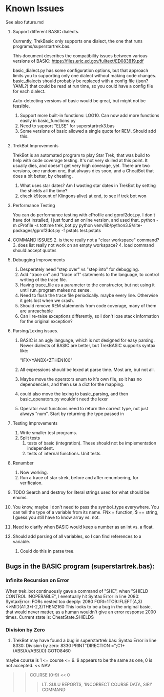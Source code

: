 # Known Issues
See also future.md

1. Support different BASIC dialects. 
   
   Currently, TrekBasic only supports one dialect, the one that runs 
   programs/superstartrek.bas. 
   
   This document describes the compatibility issues between various versions of BASIC: 
    https://files.eric.ed.gov/fulltext/ED083819.pdf
   
   basic_dialect.py has some configuration options,
   but that approach limits you to supporting only one dialect without
   making code changes. basic_dialects should probably be replaced with 
   a config file (json? YAML?) that could be read at run time, so you could 
   have a config file for each dialect.
   
   Auto-detecting versions of basic would be great, but might not be feasible.
   1. Support more built-in functions: LOG10. Can now add more functions easily in basic_functions.py 
   1. Need to support "ELSE" for superstartrek3.bas
   1. Some versions of basic allowed a single quote for REM. Should add this.

1. TrekBot Improvements
   
   TrekBot is an automated program to play Star Trek, that was build to help with code coverage testing. It's not very
   skilled at this point. It usually dies, and doesn't get very high coverage, yet.
   There are two versions, one random one, that always dies soon, and a CheatBot that does a bit better,
   by cheating.
   1. What uses star dates? Am I wasting star dates in TrekBot by setting the shields all 
   the time?
   1. check k9(count of Klingons alive)  at end, to see if trek bot won

1. Performance Testing
   
   You can do performance testing with cProfile and gprof2dot.py. 
   I don't have dot installed, I just found an online version, and used that. 
    python -m cProfile  -s tottime trek_bot.py 
    python venv/lib/python3.9/site-packages/gprof2dot.py -f pstats test.pstats

1. COMMAND ISSUES
   2. is there really not a "clear workspace" command?
   3. does list really not work on an empty workspace?
   4. load command should accept quotes
1. Debugging Improvements
    1. Desperately need "step over" vs "step into" for debugging.
    1. Add "trace on" and "trace off" statements to the language, to control writing of the trace file.
    1. Having trace_file as a parameter to the constructor, but not using it until run_program makes no sense.
    1. Need to flush the trace file periodically. maybe every line. Otherwise it gets lost when we crash.
    1. Should remove REM statements from code coverage, many of them are unreachable
    1. Can I re-raise exceptions differently, so I don't lose
stack information for the original exception?
1. Parsing/Lexing issues.
   1. BASIC is an ugly language, which is not designed for easy parsing.
      Newer dialects of BASIC are better, but TrekBASIC supports syntax like:

       "IFX>YANDX<ZTHEN100"

    1. All expressions should be lexed at parse time. Most are, but not all.
    1. Maybe move the operators enum to it's own file, so  it has no dependencies, and then use a dict
for the mapping.
    1. could also move the lexing to basic_parsing, and then basic_openators.py wouldn't need the lexer
    1. Operator eval functions need to return the correct type, not just always "num". Start by returning the type passed in
1. Testing Improvements
   1. Write smaller test programs.
    1. Split tests
        1. tests of basic (integration). These should not be implementation independent.
        1. tests of internal functions. Unit tests.
1. Renumber
    1. Now working. 
    1. Run a trace of star strek, before and after renumbering, for verificaion.
1. TODO Search and destroy for literal strings used for what should be enums.
1. You know, maybe I don't need to pass the symbol_type everywhere. You can tell the type of a variable
   from its name. FNx = function, $ == string, I guess you still have to know array vs. not.
1. Need to clarify when BASIC would keep a number as an int vs. a float.
1. Should add parsing of all variables, so I can find references to a variable. 
    1.  Could do this in parse tree.


## Bugs in the BASIC program (superstartrek.bas):

### Infinite Recursion on Error
When trek_bot continuously gave a command of "SHE", when "SHIELD CONTROL INOPERABLE",
I eventually hit
Syntax Error in line 2080: SyntaxError: FORs nested too deeply: 2080 FORI=1TO9:IFLEFT$(A$,3)<>MID$(A1$,3*I-2,3)THEN2160
This looks to be a bug in the original basic, that would never matter, as
a human wouldn't give an error response 2000 times.
Current state is:  CheatState.SHIELDS

### Division by Zero
1. TrekBot may have found a bug in superstartrek.bas: Syntax Error in line 8330: Division by zero: 8330 PRINT"DIRECTION =";C1+(ABS(A)/ABS(X)):GOTO8460

maybe course is 1 <= course <= 9. 9 appears to be the same as one, 0 is not 
accepted.
<< NAV
>> COURSE (0-9)
<< 0
>>>    LT. SULU REPORTS, 'INCORRECT COURSE DATA, SIR!'
>> COMMAND